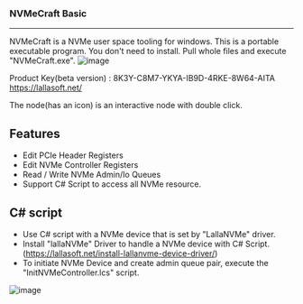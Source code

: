 <!-- ### Hi there 👋 -->

### NVMeCraft Basic
---------------------------------------------------------------------------------------------------------------------

NVMeCraft is a NVMe user space tooling for windows.
This is a portable executable program. You don't need to install. Pull whole files and execute "NVMeCraft.exe".
![image](https://user-images.githubusercontent.com/93704493/144341265-01c95bbd-8725-46bd-94ec-f26c5a805f34.png)

Product Key(beta version) : 8K3Y-C8M7-YKYA-IB9D-4RKE-8W64-AITA
https://lallasoft.net/

The node(has an icon) is an interactive node with double click.

## Features
 - Edit PCIe Header Registers
 - Edit NVMe Controller Registers
 - Read / Write NVMe Admin/Io Queues
 - Support C# Script to access all NVMe resource.


## C# script
 - Use C# script with a NVMe device that is set by "LallaNVMe" driver.
 - Install "lallaNVMe" Driver to handle a NVMe device with C# Script.
   (https://lallasoft.net/install-lallanvme-device-driver/)
 - To initiate NVMe Device and create admin queue pair, execute the "InitNVMeController.lcs" script.

![image](https://user-images.githubusercontent.com/93704493/146317931-d6771bd9-171c-4704-965d-01229e6af22d.png)





<!--
**nvmecraft/NVMeCraft** is a ✨ _special_ ✨ repository because its `README.md` (this file) appears on your GitHub profile.

Here are some ideas to get you started:

- 🔭 I’m currently working on ...
- 🌱 I’m currently learning ...
- 👯 I’m looking to collaborate on ...
- 🤔 I’m looking for help with ...
- 💬 Ask me about ...
- 📫 How to reach me: ...
- 😄 Pronouns: ...
- ⚡ Fun fact: ...
-->
